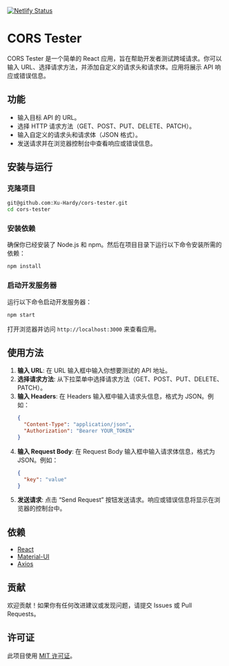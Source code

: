 [![Netlify Status](https://api.netlify.com/api/v1/badges/fd9a4041-0c73-408c-9249-551e6110d73a/deploy-status)](https://app.netlify.com/sites/cors-tool/deploys)
# CORS Tester
CORS Tester 是一个简单的 React 应用，旨在帮助开发者测试跨域请求。你可以输入 URL、选择请求方法，并添加自定义的请求头和请求体。应用将展示 API 响应或错误信息。

## 功能

- 输入目标 API 的 URL。
- 选择 HTTP 请求方法（GET、POST、PUT、DELETE、PATCH）。
- 输入自定义的请求头和请求体（JSON 格式）。
- 发送请求并在浏览器控制台中查看响应或错误信息。

## 安装与运行

### 克隆项目

```bash
git@github.com:Xu-Hardy/cors-tester.git
cd cors-tester
```



### 安装依赖

确保你已经安装了 Node.js 和 npm。然后在项目目录下运行以下命令安装所需的依赖：

```bash
npm install
```

### 启动开发服务器

运行以下命令启动开发服务器：

```bash
npm start
```

打开浏览器并访问 `http://localhost:3000` 来查看应用。

## 使用方法

1. **输入 URL**: 在 URL 输入框中输入你想要测试的 API 地址。
2. **选择请求方法**: 从下拉菜单中选择请求方法（GET、POST、PUT、DELETE、PATCH）。
3. **输入 Headers**: 在 Headers 输入框中输入请求头信息，格式为 JSON。例如：
    ```json
    {
      "Content-Type": "application/json",
      "Authorization": "Bearer YOUR_TOKEN"
    }
    ```
4. **输入 Request Body**: 在 Request Body 输入框中输入请求体信息，格式为 JSON。例如：
    ```json
    {
      "key": "value"
    }
    ```
5. **发送请求**: 点击 “Send Request” 按钮发送请求。响应或错误信息将显示在浏览器的控制台中。

## 依赖

- [React](https://reactjs.org/)
- [Material-UI](https://mui.com/)
- [Axios](https://axios-http.com/)

## 贡献

欢迎贡献！如果你有任何改进建议或发现问题，请提交 Issues 或 Pull Requests。

## 许可证

此项目使用 [MIT 许可证](LICENSE)。
